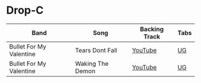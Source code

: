 # Drop-C

| Band | Song | Backing Track | Tabs
| --- | --- | --- | --- |
| Bullet For My Valentine | Tears Dont Fall | [YouTube](https://www.youtube.com/watch?v=3xcoQlTI49o) | [UG](https://tabs.ultimate-guitar.com/tab/bullet-for-my-valentine/tears-dont-fall-official-1936173)
| Bullet For My Valentine | Waking The Demon | [YouTube](https://www.youtube.com/watch?v=NR-zYto3rxk) | [UG](https://tabs.ultimate-guitar.com/tab/bullet-for-my-valentine/waking-the-demon-official-1936265)
